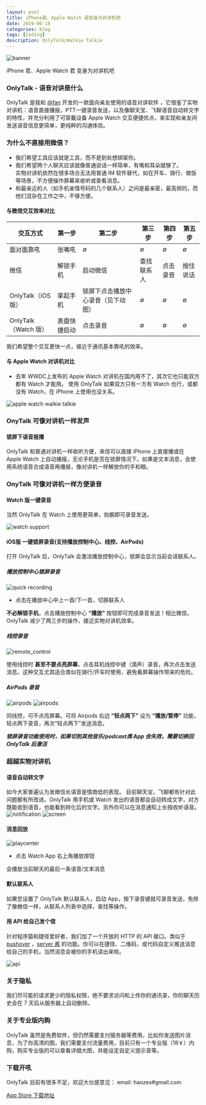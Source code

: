 ```yaml
---
layout: post
title: iPhone君、Apple Watch 君变身为对讲机吧
date: 2019-06-18
categories: blog
tags: [Coding]
description: OnlyTalk/Walkie Talkie
---
```


![banner](http://cdn.onlytalk.top/banner3.jpg)  

iPhone 君、Apple Watch 君 变身为对讲机吧

### OnlyTalk - 语音对讲是什么
OnlyTalk 是我和  [@fan](https://weibo.com/327646681)  开发的一款面向亲友使用的语音对讲软件 ，它借鉴了实物对讲机：语音直接播报，PTT一键录音发送，以及像聊天宝、飞聊语音自动转文字的特性，并充分利用了可穿戴设备 Apple Watch 交互便捷优点，来实现和亲友间发送语音信息更简单，更纯粹的沟通体验。

### 为什么不直接用微信？
- 我们希望工具应该就是工具，而不是到处想绑架你。
- 我们希望两个人聊天应该就像普通说话一样简单，有嘴和耳朵就够了。  
实物对讲机依然在很多场合无法用普通 IM 软件替代，如在开车、骑行、做饭等场景，不方便操作屏幕来收听或查看消息。
- 和最亲近的人（如手机亲情号码的几个联系人）之间是最亲密，最高频的，而他们混杂在工作之中，不够方便。

#### 与微信交互效率对比

| 交互方式          | 第一步    |  第二步 | 第三步   |   第四步 | 第五步 |
| ---------------- | -------- | --------- | --------| -------- | --------|
| 面对面靠吼         |  张嘴吼 | ∅ |   ∅ |  ∅ |   ∅|
| 微信              | 解锁手机     |   启动微信 |   查找联系人 |点击录音|按住说话|
| OnlyTalk（iOS 版）   |  拿起手机     |   锁屏下点击播放中心录音（见下动图） |   ∅ |∅|∅|
| OnlyTalk （Watch 版）|   表盘快捷启动 |   点击录音 |∅|∅|   ∅  | 


我们希望整个交互更快一点，接近于通讯基本靠吼的效率。


#### 与 Apple Watch 对讲机对比
- 去年 WWDC上发布的 Apple Watch 对讲机在国内用不了，其次它也只能双方都有 Watch 才能用。 使用 OnlyTalk 如果双方只有一方有 Watch 也行，或都没有 Watch，在 iPhone 上使用也没关系。

![apple watch walkie talkie](http://cdn.onlytalk.top/awwalkie.jpg)


### OnyTalk 可像对讲机一样发声

#### 锁屏下语音报播
OnlyTalk 和普通对讲机一样收听方便，来信可以直接 iPhone 上直接播或在 Apple Watch 上自动播报，无论手机是否在锁屏情况下。如果是文本消息，会使用系统语音合成语音再播报，像对讲机一样解放你的手和眼。


### OnyTalk 可像对讲机一样方便录音
#### Watch 版一键录音
当然 OnlyTalk 在 Watch 上使用更简单，抬腕即可录音发送。

![watch support](http://cdn.onlytalk.top/onlytalk_watch.gif)

#### iOS版 一键锁屏录音(支持播放控制中心、线控、AirPods)
打开 OnlyTalk 后，OnlyTalk 会激活播放控制中心，锁屏会显示当前会话联系人。
##### 播放控制中心锁屏录音  
![quick recording](http://cdn.onlytalk.top/onlytalk_ios_recording.gif)

* 点击在播放中心中上一首/下一首，切换联系人

__不必解锁手机__，点击播放控制中心 __“播放”__ 按钮即可完成录音发送！相比微信，OnlyTalk 减少了两三步的操作，接近实物对讲机效率。

##### 线控录音  
![remote_control](http://cdn.onlytalk.top/onlytalk_remote.jpg)  

使用线控时 __甚至不要点亮屏幕__，点击耳机线控中键（滴声）录音，再次点击发送消息。这种交互尤其适合类似在骑行/开车时使用，避免看屏幕操作带来的危险。

##### AirPods 录音  
![airpods](http://cdn.onlytalk.top/airpods-use-siri.jpg)
![airpods](http://cdn.onlytalk.top/onlytalk_airpod_setting.jpg)  

同线控，可不点亮屏幕。可将 Airpods 右边 __“轻点两下”__ 设为 __“播放/暂停”__ 功能，轻点两下录音，再次“轻点两下”发送消息。

___锁屏录音功能使用时，如果切到其他音乐/podcast类 App 会失效，需要切换回 OnlyTalk 后激活___


### 超越实物对讲机
#### 语音自动转文字 
如今大家普遍认为发微信长语音是情商低的表现。 目前聊天宝，飞聊都有针对此问题都有所改进。OnlyTalk 用手机或 Watch 发出的语音都会自动转成文字，对方既能收到语音，也能看到转化后的文字。另外你可以在消息通知上长按收听语音。
![notification](http://cdn.onlytalk.top/onlytalk_notification.jpg)
![screen](http://cdn.onlytalk.top/onlytalk_screen1.jpg)

#### 消息回放
![playcenter](http://cdn.onlytalk.top/onlytalk_playcenter.jpg)  

* 点击 Watch App 右上角播放按钮  

会播放当前聊天的最后一条语音/文本消息

#### 默认联系人
如果您设置了 OnlyTalk 默认联系人，启动 App，按下录音键就可录音发送，免除了像微信一样，从联系人列表中选择，查找等操作。

#### 用 API 给自己发个信
针对程序猿和捷径爱好者，我们加了一个开放的 HTTP 的 API 接口。类似于 [pushover](https://pushover.net/) ，[server 酱](http://sc.ftqq.com/3.version) 的功能。你可以在捷径、二维码，或代码自定义推送消息给自己的手机，当然消息会被你的手机读出来啦。   

![api](http://cdn.onlytalk.top/onlytalk_screen2.jpg)

### 关于隐私
我们尽可能的请求更少的隐私权限，绝不要求访问和上传你的通讯录，你的聊天历史会在 7 天后从服务器上自动删除。

### 关于专业版内购
OnlyTalk 虽然是免费软件，但仍然需要支付服务器等费用，比如你发送图片消息，为了你高清的图，我们需要支付流量费用，目前只有一个专业版（18￥）内购，购买专业版的可以查看详细大图，并能设定自定义提示音等。

### 下载开吼
OnlyTalk 目前有很多不足，欢迎大伙提意见：
email: haozes#gmail.com


[App Store 下载地址](https://itunes.apple.com/cn/app/id1462516460?mt=8)
